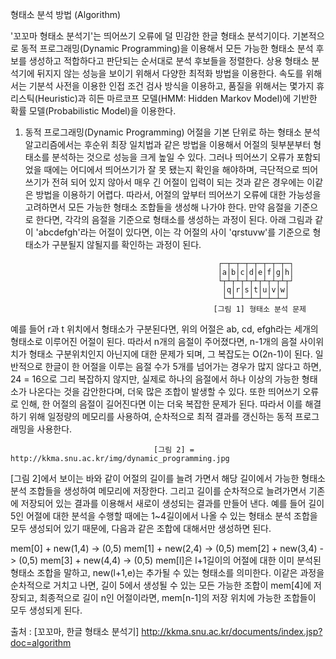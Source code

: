 형태소 분석 방법 (Algorithm)

'꼬꼬마 형태소 분석기'는 띄어쓰기 오류에 덜 민감한 한글 형태소 분석기이다. 
기본적으로 동적 프로그래밍(Dynamic Programming)을 이용해서 모든 가능한 형태소 분석 후보를 생성하고 적합하다고 판단되는 순서대로 분석 후보들을 정렬한다. 
상용 형태소 분석기에 뒤지지 않는 성능을 보이기 위해서 다양한 최적화 방법을 이용한다. 
속도를 위해서는 기분석 사전을 이용한 인접 조건 검사 방식을 이용하고, 품질을 위해서는 몇가지 휴리스틱(Heuristic)과 히든 마르코프 모델(HMM: Hidden Markov Model)에 기반한 확률 모델(Probabilistic Model)을 이용한다.

1) 동적 프로그래밍(Dynamic Programming)
어절을 기본 단위로 하는 형태소 분석 알고리즘에서는 후순위 최장 일치법과 같은 방법을 이용해서 어절의 뒷부분부터 형태소를 분석하는 것으로 성능을 크게 높일 수 있다. 
그러나 띄어쓰기 오류가 포함되었을 때에는 어디에서 띄어쓰기가 잘 못 됐는지 확인을 해야하며, 극단적으로 띄어쓰기가 전혀 되어 있지 않아서 매우 긴 어절이 입력이 되는 것과 같은 경우에는 이같은 방법을 이용하기 어렵다. 
따라서, 어절의 앞부터 띄어쓰기 오류에 대한 가능성을 고려하면서 모든 가능한 형태소 조합들을 생성해 나가야 한다. 
만약 음절을 기준으로 한다면, 각각의 음절을 기준으로 형태소를 생성하는 과정이 된다. 아래 그림과 같이 'abcdefgh'라는 어절이 있다면, 
이는 각 어절의 사이 'qrstuvw'를 기준으로 형태소가 구분될지 않될지를 확인하는 과정이 된다.

                                                  ┌─┬─┬─┬─┬─┬─┬─┬─┐
                                                  │a│b│c│d│e│f│g│h│
                                                  └┬┴┬┴┬┴┬┴┬┴┬┴┬┴┬┘
                                                   │q│r│s│t│u│v│w│
                                                   └─┴─┴─┴─┴─┴─┴─┘
                                                 [그림 1] 형태소 분석 문제
                                                 
                                                 
예를 들어 r과 t 위치에서 형태소가 구분된다면, 위의 어절은 ab, cd, efgh라는 세개의 형태소로 이루어진 어절이 된다.
따라서 n개의 음절이 주어졌다면, n-1개의 음절 사이위치가 형태소 구분위치인지 아닌지에 대한 문제가 되며, 그 복잡도는 O(2n-1)이 된다.
일반적으로 한글이 한 어절을 이루는 음절 수가 5개를 넘어가는 경우가 많지 않다고 하면, 24 = 16으로 그리 복잡하지 않지만, 
실제로 하나의 음절에서 하나 이상의 가능한 형태소가 나온다는 것을 감안한다며, 더욱 많은 조합이 발생할 수 있다.
또한 띄어쓰기 오류로 인해, 한 어절의 음절이 길어진다면 이는 더욱 복잡한 문제가 된다. 따라서 이를 해결하기 위해 일정량의 메모리를 사용하여, 순차적으로 최적 결과를 갱신하는 동적 프로그래밍을 사용한다.


                                    [그림 2] = http://kkma.snu.ac.kr/img/dynamic_programming.jpg



[그림 2]에서 보이는 바와 같이 어절의 길이를 늘려 가면서 해당 길이에서 가능한 형태소 분석 조합들을 생성하여 메모리에 저장한다. 
그리고 길이를 순차적으로 늘려가면서 기존에 저장되어 있는 결과를 이용해서 새로이 생성되는 결과를 만들어 낸다. 
예를 들어 길이 5인 어절에 대한 분석을 수행할 때에는 1~4길이에서 나올 수 있는 형태소 분석 조합을 모두 생성되어 있기 때문에, 다음과 같은 조합에 대해서만 생성하면 된다.

mem[0] + new(1,4) -> (0,5)
mem[1] + new(2,4) -> (0,5)
mem[2] + new(3,4) -> (0,5)
mem[3] + new(4,4) -> (0,5)
mem[l]은 l+1길이의 어절에 대한 이미 분석된 형태소 조합을 말하고, new(l+1,e)는 추가될 수 있는 형태소를 의미한다. 
이같은 과정을 순차적으로 거치고 나면, 길이 5에서 생성될 수 있는 모든 가능한 조합이 mem[4]에 저장되고, 최종적으로 길이 n인 어절이라면, mem[n-1]의 저장 위치에 가능한 조합들이 모두 생성되게 된다.


출처 : [꼬꼬마, 한글 형태소 분석기] http://kkma.snu.ac.kr/documents/index.jsp?doc=algorithm

